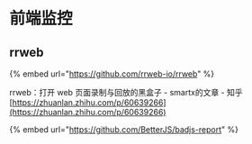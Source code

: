 # 前端监控

## rrweb

{% embed url="https://github.com/rrweb-io/rrweb" %}

rrweb：打开 web 页面录制与回放的黑盒子 - smartx的文章 - 知乎 [https://zhuanlan.zhihu.com/p/60639266](https://zhuanlan.zhihu.com/p/60639266)

{% embed url="https://github.com/BetterJS/badjs-report" %}



